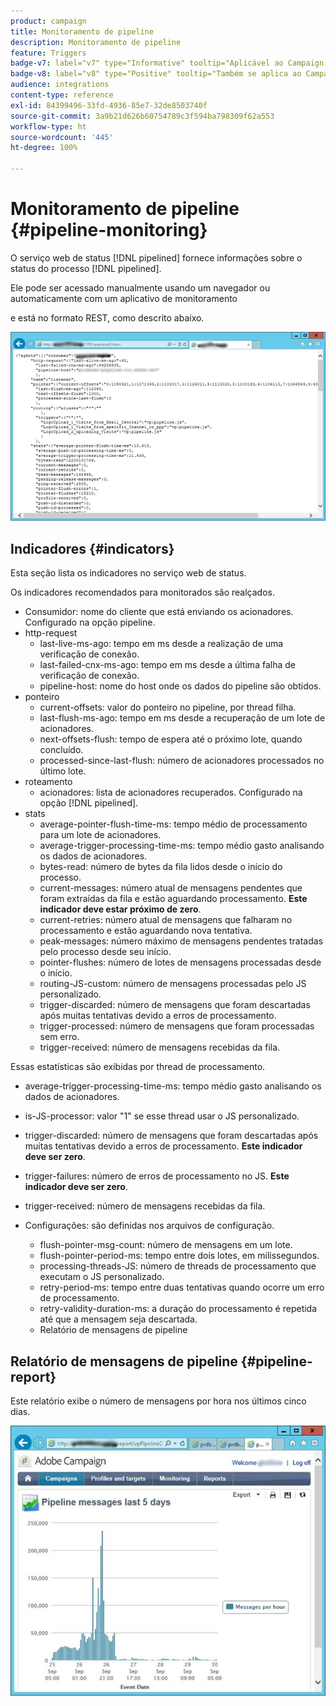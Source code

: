 ```yaml
---
product: campaign
title: Monitoramento de pipeline
description: Monitoramento de pipeline
feature: Triggers
badge-v7: label="v7" type="Informative" tooltip="Aplicável ao Campaign Classic v7"
badge-v8: label="v8" type="Positive" tooltip="Também se aplica ao Campaign v8"
audience: integrations
content-type: reference
exl-id: 84399496-33fd-4936-85e7-32de8503740f
source-git-commit: 3a9b21d626b60754789c3f594ba798309f62a553
workflow-type: ht
source-wordcount: '445'
ht-degree: 100%

---
```


# Monitoramento de pipeline {#pipeline-monitoring}



O serviço web de status [!DNL pipelined] fornece informações sobre o status do processo [!DNL pipelined].

Ele pode ser acessado manualmente usando um navegador ou automaticamente com um aplicativo de monitoramento

e está no formato REST, como descrito abaixo.

![](assets/triggers_8.png)

## Indicadores {#indicators}

Esta seção lista os indicadores no serviço web de status.

Os indicadores recomendados para monitorados são realçados.

* Consumidor: nome do cliente que está enviando os acionadores. Configurado na opção pipeline.
* http-request
   * last-live-ms-ago: tempo em ms desde a realização de uma verificação de conexão.
   * last-failed-cnx-ms-ago: tempo em ms desde a última falha de verificação de conexão.
   * pipeline-host: nome do host onde os dados do pipeline são obtidos.
* ponteiro
   * current-offsets: valor do ponteiro no pipeline, por thread filha.
   * last-flush-ms-ago: tempo em ms desde a recuperação de um lote de acionadores.
   * next-offsets-flush: tempo de espera até o próximo lote, quando concluído.
   * processed-since-last-flush: número de acionadores processados no último lote.
* roteamento
   * acionadores: lista de acionadores recuperados. Configurado na opção [!DNL pipelined].
* stats
   * average-pointer-flush-time-ms: tempo médio de processamento para um lote de acionadores.
   * average-trigger-processing-time-ms: tempo médio gasto analisando os dados de acionadores.
   * bytes-read: número de bytes da fila lidos desde o início do processo.
   * current-messages: número atual de mensagens pendentes que foram extraídas da fila e estão aguardando processamento. **Este indicador deve estar próximo de zero**.
   * current-retries: número atual de mensagens que falharam no processamento e estão aguardando nova tentativa.
   * peak-messages: número máximo de mensagens pendentes tratadas pelo processo desde seu início.
   * pointer-flushes: número de lotes de mensagens processadas desde o início.
   * routing-JS-custom: número de mensagens processadas pelo JS personalizado.
   * trigger-discarded: número de mensagens que foram descartadas após muitas tentativas devido a erros de processamento.
   * trigger-processed: número de mensagens que foram processadas sem erro.
   * trigger-received: número de mensagens recebidas da fila.

Essas estatísticas são exibidas por thread de processamento.

* average-trigger-processing-time-ms: tempo médio gasto analisando os dados de acionadores.
* is-JS-processor: valor &quot;1&quot; se esse thread usar o JS personalizado.
* trigger-discarded: número de mensagens que foram descartadas após muitas tentativas devido a erros de processamento. **Este indicador deve ser zero**.
* trigger-failures: número de erros de processamento no JS. **Este indicador deve ser zero**.
* trigger-received: número de mensagens recebidas da fila.

* Configurações: são definidas nos arquivos de configuração.
   * flush-pointer-msg-count: número de mensagens em um lote.
   * flush-pointer-period-ms: tempo entre dois lotes, em milissegundos.
   * processing-threads-JS: número de threads de processamento que executam o JS personalizado.
   * retry-period-ms: tempo entre duas tentativas quando ocorre um erro de processamento.
   * retry-validity-duration-ms: a duração do processamento é repetida até que a mensagem seja descartada.
   * Relatório de mensagens de pipeline

## Relatório de mensagens de pipeline {#pipeline-report}

Este relatório exibe o número de mensagens por hora nos últimos cinco dias.

![](assets/triggers_9.png)
